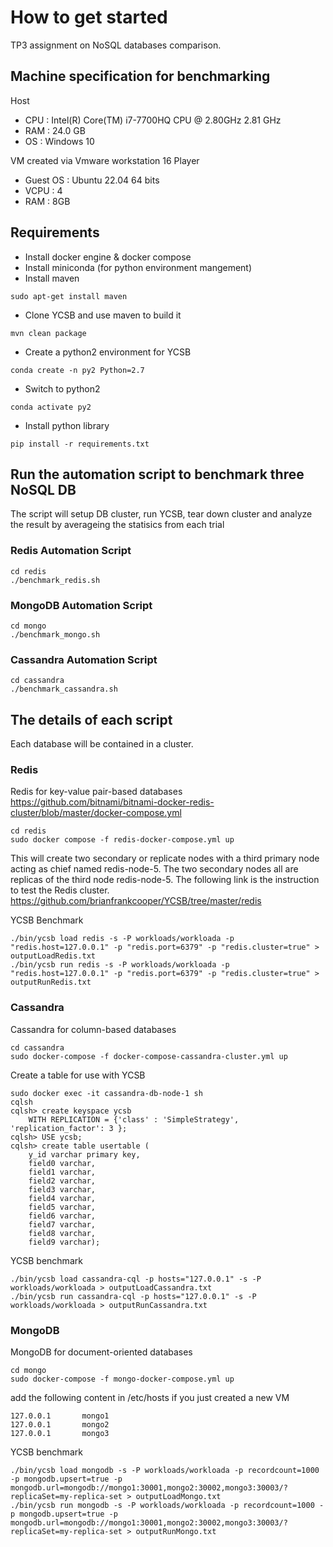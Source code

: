 # How to get started

TP3 assignment on NoSQL databases comparison.

## Machine specification for benchmarking

Host
* CPU : Intel(R) Core(TM) i7-7700HQ CPU @ 2.80GHz   2.81 GHz
* RAM : 24.0 GB
* OS : Windows 10


VM created via Vmware workstation 16 Player
* Guest OS : Ubuntu 22.04 64 bits
* VCPU : 4
* RAM : 8GB


## Requirements

- Install docker engine & docker compose
- Install miniconda (for python environment mangement)
- Install maven
```
sudo apt-get install maven
```
- Clone YCSB and use maven to build it
```
mvn clean package
```
- Create a python2 environment for YCSB
```
conda create -n py2 Python=2.7
```
- Switch to python2
```
conda activate py2
```
- Install python library
```
pip install -r requirements.txt
```
## Run the automation script to benchmark three NoSQL DB
The script will setup DB cluster, run YCSB, tear down cluster and analyze the result by averageing the statisics from each trial

### Redis Automation Script

```
cd redis
./benchmark_redis.sh
```

### MongoDB Automation Script

```
cd mongo
./benchmark_mongo.sh
```

### Cassandra Automation Script

```
cd cassandra
./benchmark_cassandra.sh
```


## The details of each script

Each database will be contained in a cluster.

### Redis

Redis for key-value pair-based databases
https://github.com/bitnami/bitnami-docker-redis-cluster/blob/master/docker-compose.yml

```
cd redis
sudo docker compose -f redis-docker-compose.yml up
```

This will create two secondary or replicate nodes with a third primary node acting as chief named redis-node-5.
The two secondary nodes all are replicas of the third node redis-node-5. The following link is the instruction to test the Redis cluster.
https://github.com/brianfrankcooper/YCSB/tree/master/redis


YCSB Benchmark
```
./bin/ycsb load redis -s -P workloads/workloada -p "redis.host=127.0.0.1" -p "redis.port=6379" -p "redis.cluster=true" > outputLoadRedis.txt
./bin/ycsb run redis -s -P workloads/workloada -p "redis.host=127.0.0.1" -p "redis.port=6379" -p "redis.cluster=true" > outputRunRedis.txt
```




### Cassandra

Cassandra for column-based databases
```
cd cassandra
sudo docker-compose -f docker-compose-cassandra-cluster.yml up
```

Create a table for use with YCSB
```
sudo docker exec -it cassandra-db-node-1 sh
cqlsh
cqlsh> create keyspace ycsb
    WITH REPLICATION = {'class' : 'SimpleStrategy', 'replication_factor': 3 };
cqlsh> USE ycsb;
cqlsh> create table usertable (
    y_id varchar primary key,
    field0 varchar,
    field1 varchar,
    field2 varchar,
    field3 varchar,
    field4 varchar,
    field5 varchar,
    field6 varchar,
    field7 varchar,
    field8 varchar,
    field9 varchar);
```

YCSB benchmark
```
./bin/ycsb load cassandra-cql -p hosts="127.0.0.1" -s -P workloads/workloada > outputLoadCassandra.txt
./bin/ycsb run cassandra-cql -p hosts="127.0.0.1" -s -P workloads/workloada > outputRunCassandra.txt
```



### MongoDB

MongoDB for document-oriented databases
```
cd mongo
sudo docker-compose -f mongo-docker-compose.yml up
```

add the following content in /etc/hosts if you just created a new VM

```
127.0.0.1       mongo1
127.0.0.1       mongo2
127.0.0.1       mongo3
```

YCSB benchmark
```
./bin/ycsb load mongodb -s -P workloads/workloada -p recordcount=1000 -p mongodb.upsert=true -p mongodb.url=mongodb://mongo1:30001,mongo2:30002,mongo3:30003/?replicaSet=my-replica-set > outputLoadMongo.txt
./bin/ycsb run mongodb -s -P workloads/workloada -p recordcount=1000 -p mongodb.upsert=true -p mongodb.url=mongodb://mongo1:30001,mongo2:30002,mongo3:30003/?replicaSet=my-replica-set > outputRunMongo.txt
```


